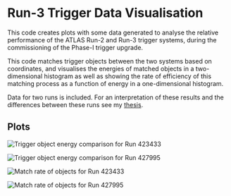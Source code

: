 # Run-3 Trigger Data Visualisation

This code creates plots with some data generated to analyse the
relative performance of the ATLAS Run-2 and Run-3 trigger systems,
during the commissioning of the Phase-I trigger upgrade.

This code matches trigger objects between the two systems based on
coordinates, and visualises the energies of matched objects in a
two-dimensional histogram as well as showing the rate of efficiency of
this matching process as a function of energy in a one-dimensional
histogram.

Data for two runs is included. For an interpretation of these results
and the differences between these runs see my
[thesis](https://raw.githubusercontent.com/Hazza4569/thesis/refs/heads/master/thesis.pdf#page=#72).

## Plots

![Trigger object energy comparison for Run
423433](https://github.com/Hazza4569/Run3-Trigger-Data-Viz/blob/master/plots/matcheshist_423433.png?raw=true)

![Trigger object energy comparison for Run
427995](https://github.com/Hazza4569/Run3-Trigger-Data-Viz/blob/master/plots/matcheshist_427885.png?raw=true)

![Match rate of objects for Run
423433](https://github.com/Hazza4569/Run3-Trigger-Data-Viz/blob/master/plots/matchrate_423433_eFEX.png?raw=true)

![Match rate of objects for Run
427995](https://github.com/Hazza4569/Run3-Trigger-Data-Viz/blob/master/plots/matchrate_427995_eFEX.png?raw=true)

